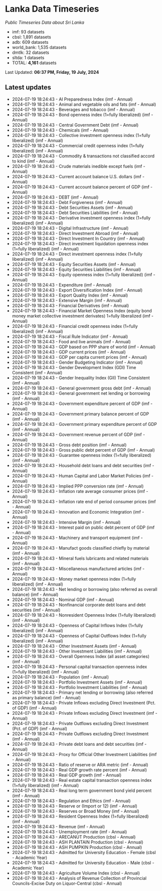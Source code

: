 # Lanka Data Timeseries
*Public Timeseries Data about Sri Lanka*

* imf: 93 datasets
* cbsl: 1,891 datasets
* adb: 609 datasets
* world_bank: 1,535 datasets
* dmtlk: 32 datasets
* sltda: 1 datasets
* TOTAL: **4,161** datasets

Last Updated: **06:37 PM, Friday, 19 July, 2024**

## Latest updates

* 2024-07-19 18:24:43 - AI Preparedness Index (imf - Annual)
* 2024-07-19 18:24:43 - Animal and vegetable oils and fats (imf - Annual)
* 2024-07-19 18:24:43 - Beverages and tobacco (imf - Annual)
* 2024-07-19 18:24:43 - Bond openness index (1=fully liberalized) (imf - Annual)
* 2024-07-19 18:24:43 - Central Government Debt (imf - Annual)
* 2024-07-19 18:24:43 - Chemicals (imf - Annual)
* 2024-07-19 18:24:43 - Collective investment openness index (1=fully liberalized) (imf - Annual)
* 2024-07-19 18:24:43 - Commercial credit openness index (1=fully liberalized) (imf - Annual)
* 2024-07-19 18:24:43 - Commodity & transactions not classified accord to kind (imf - Annual)
* 2024-07-19 18:24:43 - Crude materials inedible except fuels (imf - Annual)
* 2024-07-19 18:24:43 - Current account balance U.S. dollars (imf - Annual)
* 2024-07-19 18:24:43 - Current account balance percent of GDP (imf - Annual)
* 2024-07-19 18:24:43 - DEBT (imf - Annual)
* 2024-07-19 18:24:43 - Debt Forgiveness (imf - Annual)
* 2024-07-19 18:24:43 - Debt Securities Assets (imf - Annual)
* 2024-07-19 18:24:43 - Debt Securities Liabilities (imf - Annual)
* 2024-07-19 18:24:43 - Derivative investment openness index (1=fully liberalized) (imf - Annual)
* 2024-07-19 18:24:43 - Digital Infrastructure (imf - Annual)
* 2024-07-19 18:24:43 - Direct Investment Abroad (imf - Annual)
* 2024-07-19 18:24:43 - Direct Investment In Country (imf - Annual)
* 2024-07-19 18:24:43 - Direct investment liquidation openness index (1=fully liberalized) (imf - Annual)
* 2024-07-19 18:24:43 - Direct investment openness index (1=fully liberalized) (imf - Annual)
* 2024-07-19 18:24:43 - Equity Securities Assets (imf - Annual)
* 2024-07-19 18:24:43 - Equity Securities Liabilities (imf - Annual)
* 2024-07-19 18:24:43 - Equity openness index (1=fully liberalized) (imf - Annual)
* 2024-07-19 18:24:43 - Expenditure (imf - Annual)
* 2024-07-19 18:24:43 - Export Diversification Index (imf - Annual)
* 2024-07-19 18:24:43 - Export Quality Index (imf - Annual)
* 2024-07-19 18:24:43 - Extensive Margin (imf - Annual)
* 2024-07-19 18:24:43 - Financial Derivatives (imf - Annual)
* 2024-07-19 18:24:43 - Financial Market Openness Index (equity bond money market collective investment derivates) 1=fully liberalized (imf - Annual)
* 2024-07-19 18:24:43 - Financial credit openness index (1=fully liberalized) (imf - Annual)
* 2024-07-19 18:24:43 - Fiscal Rule Indicator (imf - Annual)
* 2024-07-19 18:24:43 - Food and live animals (imf - Annual)
* 2024-07-19 18:24:43 - GDP based on PPP share of world (imf - Annual)
* 2024-07-19 18:24:43 - GDP current prices (imf - Annual)
* 2024-07-19 18:24:43 - GDP per capita current prices (imf - Annual)
* 2024-07-19 18:24:43 - Gender Budgeting Indicator (imf - Annual)
* 2024-07-19 18:24:43 - Gender Development Index (GDI) Time Consistent (imf - Annual)
* 2024-07-19 18:24:43 - Gender Inequality Index (GII) Time Consistent (imf - Annual)
* 2024-07-19 18:24:43 - General government gross debt (imf - Annual)
* 2024-07-19 18:24:43 - General government net lending or borrowing (imf - Annual)
* 2024-07-19 18:24:43 - Government expenditure percent of GDP (imf - Annual)
* 2024-07-19 18:24:43 - Government primary balance percent of GDP (imf - Annual)
* 2024-07-19 18:24:43 - Government primary expenditure percent of GDP (imf - Annual)
* 2024-07-19 18:24:43 - Government revenue percent of GDP (imf - Annual)
* 2024-07-19 18:24:43 - Gross debt position (imf - Annual)
* 2024-07-19 18:24:43 - Gross public debt percent of GDP (imf - Annual)
* 2024-07-19 18:24:43 - Guarantee openness index (1=fully liberalized) (imf - Annual)
* 2024-07-19 18:24:43 - Household debt loans and debt securities (imf - Annual)
* 2024-07-19 18:24:43 - Human Capital and Labor Market Policies (imf - Annual)
* 2024-07-19 18:24:43 - Implied PPP conversion rate (imf - Annual)
* 2024-07-19 18:24:43 - Inflation rate average consumer prices (imf - Annual)
* 2024-07-19 18:24:43 - Inflation rate end of period consumer prices (imf - Annual)
* 2024-07-19 18:24:43 - Innovation and Economic Integration (imf - Annual)
* 2024-07-19 18:24:43 - Intensive Margin (imf - Annual)
* 2024-07-19 18:24:43 - Interest paid on public debt percent of GDP (imf - Annual)
* 2024-07-19 18:24:43 - Machinery and transport equipment (imf - Annual)
* 2024-07-19 18:24:43 - Manufact goods classified chiefly by material (imf - Annual)
* 2024-07-19 18:24:43 - Mineral fuels lubricants and related materials (imf - Annual)
* 2024-07-19 18:24:43 - Miscellaneous manufactured articles (imf - Annual)
* 2024-07-19 18:24:43 - Money market openness index (1=fully liberalized) (imf - Annual)
* 2024-07-19 18:24:43 - Net lending or borrowing (also referred as overall balance) (imf - Annual)
* 2024-07-19 18:24:43 - Nominal GDP (imf - Annual)
* 2024-07-19 18:24:43 - Nonfinancial corporate debt loans and debt securities (imf - Annual)
* 2024-07-19 18:24:43 - Nonresident Openness Index (1=fully liberalized) (imf - Annual)
* 2024-07-19 18:24:43 - Openness of Capital Inflows Index (1=fully liberalized) (imf - Annual)
* 2024-07-19 18:24:43 - Openness of Capital Outflows Index (1=fully liberalized) (imf - Annual)
* 2024-07-19 18:24:43 - Other Investment Assets (imf - Annual)
* 2024-07-19 18:24:43 - Other Investment Liabilities (imf - Annual)
* 2024-07-19 18:24:43 - Overall Openness Index (all asset categories) (imf - Annual)
* 2024-07-19 18:24:43 - Personal capital transaction openness index (1=fully liberalized) (imf - Annual)
* 2024-07-19 18:24:43 - Population (imf - Annual)
* 2024-07-19 18:24:43 - Portfolio Investment Assets (imf - Annual)
* 2024-07-19 18:24:43 - Portfolio Investment Liabilities (imf - Annual)
* 2024-07-19 18:24:43 - Primary net lending or borrowing (also referred as primary balance) (imf - Annual)
* 2024-07-19 18:24:43 - Private Inflows excluding Direct Investment (Pct. of GDP) (imf - Annual)
* 2024-07-19 18:24:43 - Private Inflows excluding Direct Investment (imf - Annual)
* 2024-07-19 18:24:43 - Private Outflows excluding Direct Investment (Pct. of GDP) (imf - Annual)
* 2024-07-19 18:24:43 - Private Outflows excluding Direct Investment (imf - Annual)
* 2024-07-19 18:24:43 - Private debt loans and debt securities (imf - Annual)
* 2024-07-19 18:24:43 - Proxy for Official Other Investment Liabilities (imf - Annual)
* 2024-07-19 18:24:43 - Ratio of reserve or ARA metric (imf - Annual)
* 2024-07-19 18:24:43 - Real GDP growth rate percent (imf - Annual)
* 2024-07-19 18:24:43 - Real GDP growth (imf - Annual)
* 2024-07-19 18:24:43 - Real estate capital transaction openness index (1=fully liberalized) (imf - Annual)
* 2024-07-19 18:24:43 - Real long term government bond yield percent (imf - Annual)
* 2024-07-19 18:24:43 - Regulation and Ethics (imf - Annual)
* 2024-07-19 18:24:43 - Reserve or (Import or 12) (imf - Annual)
* 2024-07-19 18:24:43 - Reserves or Broad Money (imf - Annual)
* 2024-07-19 18:24:43 - Resident Openness Index (1=fully liberalized) (imf - Annual)
* 2024-07-19 18:24:43 - Revenue (imf - Annual)
* 2024-07-19 18:24:43 - Unemployment rate (imf - Annual)
* 2024-07-19 18:24:43 - ARECANUT Production (cbsl - Annual)
* 2024-07-19 18:24:43 - ASH PLANTAIN Production (cbsl - Annual)
* 2024-07-19 18:24:43 - ASH PUMPKIN Production (cbsl - Annual)
* 2024-07-19 18:24:43 - Admitted for University Education - Female (cbsl - Academic Year)
* 2024-07-19 18:24:43 - Admitted for University Education - Male (cbsl - Academic Year)
* 2024-07-19 18:24:43 - Agriculture Volume Index (cbsl - Annual)
* 2024-07-19 18:24:43 - Analysis of Revenue Collection of Provincial Councils-Excise Duty on Liquor-Central (cbsl - Annual)